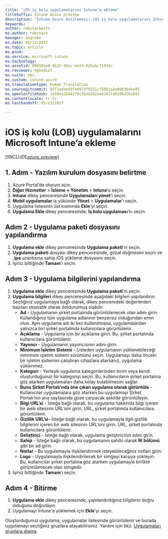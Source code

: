 ```yaml
---
title: "iOS iş kolu uygulamalarını Intune’a ekleme"
titleSuffix: Intune Azure preview
description: "Intune Azure önizlemesi: iOS iş kolu uygulamalarını Intune’a eklemeyi öğrenin."
keywords: 
author: robstackmsft
ms.author: robstack
manager: angrobe
ms.date: 04/12/2017
ms.topic: article
ms.prod: 
ms.service: microsoft-intune
ms.technology: 
ms.assetid: 099101e8-4b22-40ac-ba19-82ba5c71944c
ms.reviewer: mghadial
ms.suite: ems
ms.custom: intune-azure
ms.translationtype: Human Translation
ms.sourcegitcommit: 9ff1adae93fe6873f5551cf58b1a2e89638dee85
ms.openlocfilehash: 1e9dea2b44279c26de2b2ea4141fe010645ba942
ms.contentlocale: tr-tr
ms.lasthandoff: 05/23/2017

---
```


# <a name="how-to-add-ios-line-of-business-lob-apps-to-microsoft-intune"></a>iOS iş kolu (LOB) uygulamalarını Microsoft Intune’a ekleme

[!INCLUDE[azure_preview](./includes/azure_preview.md)]


## <a name="step-1---specify-the-software-setup-file"></a>1. Adım - Yazılım kurulum dosyasını belirtme

1. Azure Portal’da oturum açın.
2. **Diğer Hizmetler** > **İzleme + Yönetim** > **Intune**’u seçin.
3. **Intune** dikey penceresinde **Uygulamaları yönet**’i seçin.
4. **Mobil uygulamalar** iş yükünde **Yönet** > **Uygulamalar**’ı seçin.
5. Uygulama listesinin üst kısmında **Ekle**’yi seçin.
6. **Uygulama Ekle** dikey penceresinde, **İş kolu uygulaması**’nı seçin.

## <a name="step-2---configure-the-app-package-file"></a>Adım 2 - Uygulama paketi dosyasını yapılandırma

1. **Uygulama ekle** dikey penceresinde **Uygulama paketi**’ni seçin.
2. **Uygulama paketi** dosyası dikey penceresinde, gözat düğmesini seçin ve **.ipa** uzantısına sahip iOS yükleme dosyasını seçin.
3. İşiniz bittiğinde **Tamam**’ı seçin.


## <a name="step-3---configure-app-information"></a>Adım 3 - Uygulama bilgilerini yapılandırma

1. **Uygulama ekle** dikey penceresinde **Uygulama paketi**’ni seçin.
2. **Uygulama bilgileri** dikey penceresinde aşağıdaki bilgileri yapılandırın. Seçtiğiniz uygulamaya bağlı olarak, dikey penceredeki değerlerden bazıları otomatik olarak doldurulmuş olabilir:
    - **Ad** - Uygulamanın şirket portalında görüntülenecek olan adını girin. Kullandığınız tüm uygulama adlarının benzersiz olduğundan emin olun. Aynı uygulama adı iki kez kullanılmışsa, uygulamalardan yalnızca biri şirket portalında kullanıcılara görüntülenir.
    - **Açıklama** - Uygulama için bir açıklama girin. Bu, şirket portalında kullanıcılara görüntülenir.
    - **Yayımcı** - Uygulamanın yayımcısının adını girin.
    - **Minimum İşletim Sistemi** - Listeden uygulamanın yüklenebileceği minimum işletim sistemi sürümünü seçin. Uygulamayı daha önceki bir işletim sistemini çalıştıran cihazlara atarsanız, uygulama yüklenmez.
    - **Kategori** - Yerleşik uygulama kategorilerinden birini veya kendi oluşturduğunuz bir kategoriyi seçin. Bu, kullanıcıların şirket portalına göz atarken uygulamaları daha kolay bulabilmesini sağlar.
    - **Bunu Şirket Portalı'nda öne çıkan uygulama olarak görüntüle** - Kullanıcılar uygulamalara göz atarken bu uygulamayı Şirket Portalı’nın ana sayfasında göze çarpacak şekilde görüntüleyin.
    - **Bilgi URL’si** - İsteğe bağlı olarak, bu uygulama hakkında bilgi içeren bir web sitesinin URL’sini girin. URL, şirket portalında kullanıcılara görüntülenir.
    - **Gizlilik URL’si**- İsteğe bağlı olarak, bu uygulamayla ilgili gizlilik bilgilerini içeren bir web sitesinin URL’sini girin. URL, şirket portalında kullanıcılara görüntülenir.
    - **Geliştirici** - İsteğe bağlı olarak, uygulama geliştiricinin adını girin.
    - **Sahip** - İsteğe bağlı olarak, bu uygulamanın sahibi olarak **İK bölümü** gibi bir ad girin.
    - **Notlar** - Bu uygulamayla ilişkilendirmek isteyebileceğiniz notları girin.
    - **Logo** - Uygulamayla ilişkilendirilecek bir simgeyi karşıya yükleyin. Bu, kullanıcılar şirket portalına göz atarken uygulamayla birlikte görüntülenecek olan simgedir.
3. İşiniz bittiğinde **Tamam**’ı seçin.

## <a name="step-4---finish-up"></a>Adım 4 - Bitirme

1. **Uygulama ekle** dikey penceresinde, yapılandırdığınız bilgilerin doğru olduğunu doğrulayın.
2. Uygulamayı Intune'a yüklemek için **Ekle**’yi seçin.

Oluşturduğunuz uygulama, uygulamalar listesinde görüntülenir ve burada uygulamayı seçtiğiniz gruplara atayabilirsiniz. Yardım için bkz. [Uygulamaları gruplara atama](apps-deploy.md).


